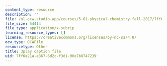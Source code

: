 ```yaml
---
content_type: resource
description: ''
file: /ol-ocw-studio-app/courses/5-61-physical-chemistry-fall-2017/7ff6e21aa3676d2cf3d190e7b8747239_SSVdDcC2LrQ.srt
file_size: 54414
file_type: application/x-subrip
learning_resource_types: []
license: https://creativecommons.org/licenses/by-nc-sa/4.0/
ocw_type: OCWFile
resourcetype: Other
title: 3play caption file
uid: 7ff6e21a-a367-6d2c-f3d1-90e7b8747239
---
```

